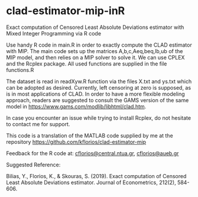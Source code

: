 # clad-estimator-mip-inR

Exact computation of Censored Least Absolute Deviations estimator with Mixed Integer Programming via R code

Use handy R code in main.R in order to exactly compute the CLAD estimator with MIP.
The main code sets up the matrices A,b,c,Aeq,beq,lb,ub of the MIP model,
and then relies on a MIP solver to solve it. We can use CPLEX and the Rcplex package.
All used functions are supplied in the file functions.R

The dataset is read in readXyw.R function via the files X.txt and ys.txt which can be adopted as desired.
Currently, left censoring at zero is supposed, as is in most applications of CLAD.
In order to have a more flexible modeling approach, readers are suggested to consult the GAMS version
of the same model in https://www.gams.com/modlib/libhtml/clad.htm.

In case you encounter an issue while trying to install Rcplex, do not hesitate to contact me for support.

This code is a translation of the MATLAB code supplied by me at the repository https://github.com/kflorios/clad-estimator-mip

Feedback for the R code at: cflorios@central.ntua.gr, cflorios@aueb.gr

Suggested Reference:  

Bilias, Y., Florios, K., & Skouras, S. (2019). Exact computation of Censored
Least Absolute Deviations estimator. Journal of Econometrics, 212(2), 584-606.
